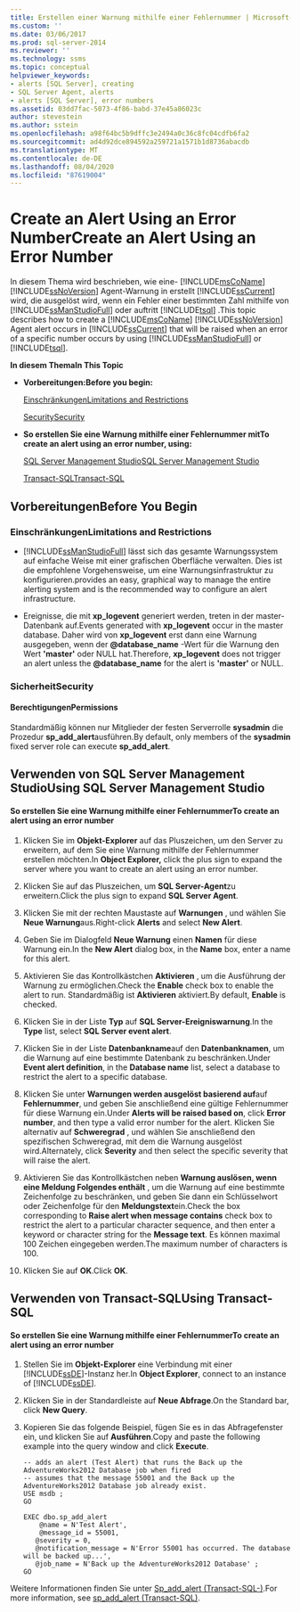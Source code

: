 ```yaml
---
title: Erstellen einer Warnung mithilfe einer Fehlernummer | Microsoft-Dokumentation
ms.custom: ''
ms.date: 03/06/2017
ms.prod: sql-server-2014
ms.reviewer: ''
ms.technology: ssms
ms.topic: conceptual
helpviewer_keywords:
- alerts [SQL Server], creating
- SQL Server Agent, alerts
- alerts [SQL Server], error numbers
ms.assetid: 03dd7fac-5073-4f86-babd-37e45a86023c
author: stevestein
ms.author: sstein
ms.openlocfilehash: a98f64bc5b9dffc3e2494a0c36c8fc04cdfb6fa2
ms.sourcegitcommit: ad4d92dce894592a259721a1571b1d8736abacdb
ms.translationtype: MT
ms.contentlocale: de-DE
ms.lasthandoff: 08/04/2020
ms.locfileid: "87619004"
---
```

# <a name="create-an-alert-using-an-error-number"></a><span data-ttu-id="3c430-102">Create an Alert Using an Error Number</span><span class="sxs-lookup"><span data-stu-id="3c430-102">Create an Alert Using an Error Number</span></span>
  <span data-ttu-id="3c430-103">In diesem Thema wird beschrieben, wie eine- [!INCLUDE[msCoName](../../includes/msconame-md.md)] [!INCLUDE[ssNoVersion](../../includes/ssnoversion-md.md)] Agent-Warnung in erstellt [!INCLUDE[ssCurrent](../../includes/sscurrent-md.md)] wird, die ausgelöst wird, wenn ein Fehler einer bestimmten Zahl mithilfe von [!INCLUDE[ssManStudioFull](../../includes/ssmanstudiofull-md.md)] oder auftritt [!INCLUDE[tsql](../../includes/tsql-md.md)] .</span><span class="sxs-lookup"><span data-stu-id="3c430-103">This topic describes how to create a [!INCLUDE[msCoName](../../includes/msconame-md.md)] [!INCLUDE[ssNoVersion](../../includes/ssnoversion-md.md)] Agent alert occurs in [!INCLUDE[ssCurrent](../../includes/sscurrent-md.md)] that will be raised when an error of a specific number occurs by using [!INCLUDE[ssManStudioFull](../../includes/ssmanstudiofull-md.md)] or [!INCLUDE[tsql](../../includes/tsql-md.md)].</span></span>  
  
 <span data-ttu-id="3c430-104">**In diesem Thema**</span><span class="sxs-lookup"><span data-stu-id="3c430-104">**In This Topic**</span></span>  
  
-   <span data-ttu-id="3c430-105">**Vorbereitungen:**</span><span class="sxs-lookup"><span data-stu-id="3c430-105">**Before you begin:**</span></span>  
  
     [<span data-ttu-id="3c430-106">Einschränkungen</span><span class="sxs-lookup"><span data-stu-id="3c430-106">Limitations and Restrictions</span></span>](#Restrictions)  
  
     [<span data-ttu-id="3c430-107">Security</span><span class="sxs-lookup"><span data-stu-id="3c430-107">Security</span></span>](#Security)  
  
-   <span data-ttu-id="3c430-108">**So erstellen Sie eine Warnung mithilfe einer Fehlernummer mit**</span><span class="sxs-lookup"><span data-stu-id="3c430-108">**To create an alert using an error number, using:**</span></span>  
  
     [<span data-ttu-id="3c430-109">SQL Server Management Studio</span><span class="sxs-lookup"><span data-stu-id="3c430-109">SQL Server Management Studio</span></span>](#SSMSProcedure)  
  
     [<span data-ttu-id="3c430-110">Transact-SQL</span><span class="sxs-lookup"><span data-stu-id="3c430-110">Transact-SQL</span></span>](#TsqlProcedure)  
  
##  <a name="before-you-begin"></a><a name="BeforeYouBegin"></a> <span data-ttu-id="3c430-111">Vorbereitungen</span><span class="sxs-lookup"><span data-stu-id="3c430-111">Before You Begin</span></span>  
  
###  <a name="limitations-and-restrictions"></a><a name="Restrictions"></a> <span data-ttu-id="3c430-112">Einschränkungen</span><span class="sxs-lookup"><span data-stu-id="3c430-112">Limitations and Restrictions</span></span>  
  
-   [!INCLUDE[ssManStudioFull](../../includes/ssmanstudiofull-md.md)] <span data-ttu-id="3c430-113">lässt sich das gesamte Warnungssystem auf einfache Weise mit einer grafischen Oberfläche verwalten. Dies ist die empfohlene Vorgehensweise, um eine Warnungsinfrastruktur zu konfigurieren.</span><span class="sxs-lookup"><span data-stu-id="3c430-113">provides an easy, graphical way to manage the entire alerting system and is the recommended way to configure an alert infrastructure.</span></span>  
  
-   <span data-ttu-id="3c430-114">Ereignisse, die mit **xp_logevent** generiert werden, treten in der master-Datenbank auf.</span><span class="sxs-lookup"><span data-stu-id="3c430-114">Events generated with **xp_logevent** occur in the master database.</span></span> <span data-ttu-id="3c430-115">Daher wird von **xp_logevent** erst dann eine Warnung ausgegeben, wenn der **@database_name** -Wert für die Warnung den Wert **'master'** oder NULL hat.</span><span class="sxs-lookup"><span data-stu-id="3c430-115">Therefore, **xp_logevent** does not trigger an alert unless the **@database_name** for the alert is **'master'** or NULL.</span></span>  
  
###  <a name="security"></a><a name="Security"></a> <span data-ttu-id="3c430-116">Sicherheit</span><span class="sxs-lookup"><span data-stu-id="3c430-116">Security</span></span>  
  
####  <a name="permissions"></a><a name="Permissions"></a> <span data-ttu-id="3c430-117">Berechtigungen</span><span class="sxs-lookup"><span data-stu-id="3c430-117">Permissions</span></span>  
 <span data-ttu-id="3c430-118">Standardmäßig können nur Mitglieder der festen Serverrolle **sysadmin** die Prozedur **sp_add_alert**ausführen.</span><span class="sxs-lookup"><span data-stu-id="3c430-118">By default, only members of the **sysadmin** fixed server role can execute **sp_add_alert**.</span></span>  
  
##  <a name="using-sql-server-management-studio"></a><a name="SSMSProcedure"></a> <span data-ttu-id="3c430-119">Verwenden von SQL Server Management Studio</span><span class="sxs-lookup"><span data-stu-id="3c430-119">Using SQL Server Management Studio</span></span>  
  
#### <a name="to-create-an-alert-using-an-error-number"></a><span data-ttu-id="3c430-120">So erstellen Sie eine Warnung mithilfe einer Fehlernummer</span><span class="sxs-lookup"><span data-stu-id="3c430-120">To create an alert using an error number</span></span>  
  
1.  <span data-ttu-id="3c430-121">Klicken Sie im **Objekt-Explorer** auf das Pluszeichen, um den Server zu erweitern, auf dem Sie eine Warnung mithilfe der Fehlernummer erstellen möchten.</span><span class="sxs-lookup"><span data-stu-id="3c430-121">In **Object Explorer,** click the plus sign to expand the server where you want to create an alert using an error number.</span></span>  
  
2.  <span data-ttu-id="3c430-122">Klicken Sie auf das Pluszeichen, um **SQL Server-Agent**zu erweitern.</span><span class="sxs-lookup"><span data-stu-id="3c430-122">Click the plus sign to expand **SQL Server Agent**.</span></span>  
  
3.  <span data-ttu-id="3c430-123">Klicken Sie mit der rechten Maustaste auf **Warnungen** , und wählen Sie **Neue Warnung**aus.</span><span class="sxs-lookup"><span data-stu-id="3c430-123">Right-click **Alerts** and select **New Alert**.</span></span>  
  
4.  <span data-ttu-id="3c430-124">Geben Sie im Dialogfeld **Neue Warnung** einen **Namen** für diese Warnung ein.</span><span class="sxs-lookup"><span data-stu-id="3c430-124">In the **New Alert** dialog box, in the **Name** box, enter a name for this alert.</span></span>  
  
5.  <span data-ttu-id="3c430-125">Aktivieren Sie das Kontrollkästchen **Aktivieren** , um die Ausführung der Warnung zu ermöglichen.</span><span class="sxs-lookup"><span data-stu-id="3c430-125">Check the **Enable** check box to enable the alert to run.</span></span> <span data-ttu-id="3c430-126">Standardmäßig ist **Aktivieren** aktiviert.</span><span class="sxs-lookup"><span data-stu-id="3c430-126">By default, **Enable** is checked.</span></span>  
  
6.  <span data-ttu-id="3c430-127">Klicken Sie in der Liste **Typ** auf **SQL Server-Ereigniswarnung**.</span><span class="sxs-lookup"><span data-stu-id="3c430-127">In the **Type** list, select **SQL Server event alert**.</span></span>  
  
7.  <span data-ttu-id="3c430-128">Klicken Sie in der Liste **Datenbankname**auf den **Datenbanknamen**, um die Warnung auf eine bestimmte Datenbank zu beschränken.</span><span class="sxs-lookup"><span data-stu-id="3c430-128">Under **Event alert definition**, in the **Database name** list, select a database to restrict the alert to a specific database.</span></span>  
  
8.  <span data-ttu-id="3c430-129">Klicken Sie unter **Warnungen werden ausgelöst basierend auf**auf **Fehlernummer**, und geben Sie anschließend eine gültige Fehlernummer für diese Warnung ein.</span><span class="sxs-lookup"><span data-stu-id="3c430-129">Under **Alerts will be raised based on**, click **Error number**, and then type a valid error number for the alert.</span></span> <span data-ttu-id="3c430-130">Klicken Sie alternativ auf **Schweregrad** , und wählen Sie anschließend den spezifischen Schweregrad, mit dem die Warnung ausgelöst wird.</span><span class="sxs-lookup"><span data-stu-id="3c430-130">Alternately, click **Severity** and then select the specific severity that will raise the alert.</span></span>  
  
9. <span data-ttu-id="3c430-131">Aktivieren Sie das Kontrollkästchen neben **Warnung auslösen, wenn eine Meldung Folgendes enthält** , um die Warnung auf eine bestimmte Zeichenfolge zu beschränken, und geben Sie dann ein Schlüsselwort oder Zeichenfolge für den **Meldungstext**ein.</span><span class="sxs-lookup"><span data-stu-id="3c430-131">Check the box corresponding to **Raise alert when message contains** check box to restrict the alert to a particular character sequence, and then enter a keyword or character string for the **Message text**.</span></span> <span data-ttu-id="3c430-132">Es können maximal 100 Zeichen eingegeben werden.</span><span class="sxs-lookup"><span data-stu-id="3c430-132">The maximum number of characters is 100.</span></span>  
  
10. <span data-ttu-id="3c430-133">Klicken Sie auf **OK**.</span><span class="sxs-lookup"><span data-stu-id="3c430-133">Click **OK**.</span></span>  
  
##  <a name="using-transact-sql"></a><a name="TsqlProcedure"></a> <span data-ttu-id="3c430-134">Verwenden von Transact-SQL</span><span class="sxs-lookup"><span data-stu-id="3c430-134">Using Transact-SQL</span></span>  
  
#### <a name="to-create-an-alert-using-an-error-number"></a><span data-ttu-id="3c430-135">So erstellen Sie eine Warnung mithilfe einer Fehlernummer</span><span class="sxs-lookup"><span data-stu-id="3c430-135">To create an alert using an error number</span></span>  
  
1.  <span data-ttu-id="3c430-136">Stellen Sie im **Objekt-Explorer** eine Verbindung mit einer [!INCLUDE[ssDE](../../includes/ssde-md.md)]-Instanz her.</span><span class="sxs-lookup"><span data-stu-id="3c430-136">In **Object Explorer**, connect to an instance of [!INCLUDE[ssDE](../../includes/ssde-md.md)].</span></span>  
  
2.  <span data-ttu-id="3c430-137">Klicken Sie in der Standardleiste auf **Neue Abfrage**.</span><span class="sxs-lookup"><span data-stu-id="3c430-137">On the Standard bar, click **New Query**.</span></span>  
  
3.  <span data-ttu-id="3c430-138">Kopieren Sie das folgende Beispiel, fügen Sie es in das Abfragefenster ein, und klicken Sie auf **Ausführen**.</span><span class="sxs-lookup"><span data-stu-id="3c430-138">Copy and paste the following example into the query window and click **Execute**.</span></span>  
  
    ```  
    -- adds an alert (Test Alert) that runs the Back up the AdventureWorks2012 Database job when fired   
    -- assumes that the message 55001 and the Back up the AdventureWorks2012 Database job already exist.  
    USE msdb ;  
    GO  
  
    EXEC dbo.sp_add_alert  
        @name = N'Test Alert',  
        @message_id = 55001,   
       @severity = 0,   
       @notification_message = N'Error 55001 has occurred. The database will be backed up...',   
       @job_name = N'Back up the AdventureWorks2012 Database' ;  
    GO  
    ```  
  
 <span data-ttu-id="3c430-139">Weitere Informationen finden Sie unter [Sp_add_alert &#40;Transact-SQL-&#41;](/sql/relational-databases/system-stored-procedures/sp-add-alert-transact-sql).</span><span class="sxs-lookup"><span data-stu-id="3c430-139">For more information, see [sp_add_alert &#40;Transact-SQL&#41;](/sql/relational-databases/system-stored-procedures/sp-add-alert-transact-sql).</span></span>  
  
  
